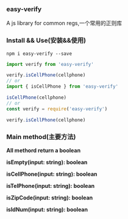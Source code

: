 ### easy-verify

A js library for common regs,一个常用的正则库

### Install && Use(安装&&使用)

```
npm i easy-verify --save
```

```js
import verify from 'easy-verify'

verify.isCellPhone(cellphone)
// or
import { isCellPhone } from 'easy-verify'

isCellPhone(cellphone)
// or
const verify = require('easy-verify')

verify.isCellPhone(cellphone)
```

### Main method(主要方法)

**All methord return a boolean**

**isEmpty(input: string): boolean**

**isCellPhone(input: string): boolean**

**isTelPhone(input: string): boolean**

**isZipCode(input: string): boolean**

**isIdNum(input: string): boolean**
